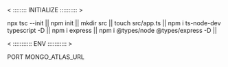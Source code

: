 < :::::::: INITIALIZE :::::::::: >

npx tsc --init || 
npm init || 
mkdir src || 
touch src/app.ts || 
npm i ts-node-dev typescript -D  || 
npm i express || 
npm i @types/node @types/express -D || 

< :::::::::::  ENV ::::::::::: > 

PORT
MONGO_ATLAS_URL
